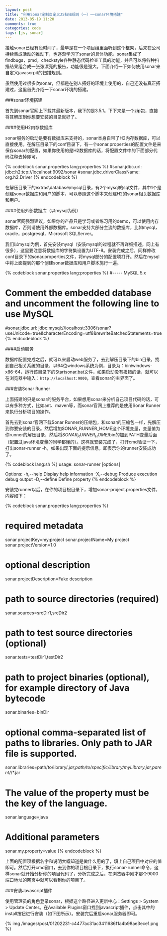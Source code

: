 ```yaml
---
layout: post
title: "利用Sonar定制自定义JS扫描规则（一）——sonar环境搭建"
date: 2013-05-19 11:20
comments: true
categories: code
tags: [js, sonar]
---
```

  
接触sonar已经有段时间了，最早是在一个项目组里面听到这个框架，后来在公司持续集成活动的推动下，也逐渐学习了sonar的具体功能。sonar集成了findbugs，pmd，checkstyle各种静态代码检查工具的功能，并且可以将各种扫描结果组合成一张张漂亮的报告，功能很是强大。下面介绍一下如何使用sonar来自定义javascrpit的扫描规则。  
  
<!--more-->
虽然使用过很多次sonar，但都是在别人搭好的环境上使用的，自己还没有真正搭建过，这里首先介绍一下sonar环境的搭建。

###sonar环境搭建  
  
首先到sonar官网上下载其最新版本，我下的是3.5.1。下下来是一个zip包，直接将其解压到你想要安装的目录就好了。  

####使用H2内存数据库  
  
sonar服务的启动是要有数据库来支持的，sonar本身自带了H2内存数据库，可以直接使用。在解压目录下的conf目录下，有一个sonar.properties的配置文件是来保存sonar的配置，如果你使用的是H2数据库的话，将配置文件中的下面部分代码注释去掉即可。  
  
{% codeblock sonar.properties lang:properties %}
#sonar.jdbc.url:                            jdbc:h2:tcp://localhost:9092/sonar
#sonar.jdbc.driverClassName:                org.h2.Driver
{% endcodeblock %}  
  
在解压目录下的extras\database\mysql目录，有2个mysql的sql文件，其中1个是创建sonar数据库和用户的脚本，可以参照这个脚本来创建H2的sonar相关数据库和用户。  
  
####使用外部数据库（以mysql为例）  
  
sonar官网强烈建议，如果你的产品只是学习或者练习用的demo，可以使用内存数据库，否则请使用外部数据库。sonar支持大部分主流的数据库，比如mysql，oracle，postgresql，Microsoft SQLServer。  
  
我们以mysql为例，首先安装mysql（安装mysql的过程就不再详细描述，网上有很多），这里要注意将数据库的字符集设置为UTF-8。安装完成之后，同样修改conf目录下的sonar.properties文件，将mysql部分的配置项打开。然后在mysql中将上面提到的那个创建sonar数据库和用户脚本施行一遍。  
  
{% codeblock sonar.properties lang:properties %}
#----- MySQL 5.x
# Comment the embedded database and uncomment the following line to use MySQL
#sonar.jdbc.url:                            jdbc:mysql://localhost:3306/sonar?useUnicode=true&characterEncoding=utf8&rewriteBatchedStatements=true
{% endcodeblock %}  
  
####启动服务  

数据库配置完成之后，就可以来启动web服务了，去到解压目录下的bin目录，找到自己相关系统的目录，以64位windows系统为例，目录为：bin\windows-x86-64，运行该目录下的Startsonar.bat文件，如果启动没有报错的话，就可以在浏览器中输入：`http://localhost:9000`，查看sonar的主界面了。  
  
###安装Sonar Runner  

上面搭建的只是sonar的服务平台，如果想用sonar来分析自己项目代码的话，可以有多种方式，比如ant、maven等，而sonar官网上推荐的是使用Sonar Runner来执行分析项目的操作。  
  
首先去到sonar官网下载Sonar Runner的压缩包，和sonar的压缩包一样，先解压到你要安装的目录。然后增加SONAR_RUNNER_HOME这个环境变量，变量值为你runner的解压目录，然后将$SONAR_RUNNER_HOME$/bin的加到PATH变量后面（配置过java环境变量的同学都懂的）。这样就安装完成了，打开cmd验证一下，打出sonar-runner -h，如果出现下面的提示信息，即表示你的runner安装成功了。  
  
{% codeblock lang:sh %}
usage: sonar-runner [options]
 
Options:
 -h,--help             Display help information
 -X,--debug            Produce execution debug output
 -D,--define <arg>     Define property
{% endcodeblock %}  
  
安装完runner以后，在你的项目根目录下，增加sonar-project.properties文件，内容如下：  
  
{% codeblock sonar.properties lang:properties %}
# required metadata
sonar.projectKey=my:project
sonar.projectName=My project
sonar.projectVersion=1.0
 
# optional description
sonar.projectDescription=Fake description
 
# path to source directories (required)
sonar.sources=srcDir1,srcDir2
 
# path to test source directories (optional)
sonar.tests=testDir1,testDir2
 
# path to project binaries (optional), for example directory of Java bytecode
sonar.binaries=binDir
 
# optional comma-separated list of paths to libraries. Only path to JAR file is supported.
sonar.libraries=path/to/library/*.jar,path/to/specific/library/myLibrary.jar,parent/*/*.jar
 
# The value of the property must be the key of the language.
sonar.language=java
 
# Additional parameters
sonar.my.property=value
{% endcodeblock %}  
  
上面的配置项根据名字和说明大概知道是做什么用的了，填上自己项目中对应的值即可。然后打开cmd窗口，去到你的项目根目录下，执行sonar-runner命令，这样sonar就开始分析你的项目代码了，分析完成之后，在浏览器中刚才那个9000端口地址的网页中就可以看到你的项目了。  
  
###安装Javascript插件  
  
使用管理员的角色登录sonar，根据这个路径进入更新中心：Settings > System > Update Center。在Available Plugins窗口找到javascript插件，点击其中的install按钮进行安装（如下图所示）。安装完后重启sonar服务器即可。  
  
{% img /images/post/01202231-c4477ac31ac3411686f1a4b98ae3ece1.png %}  
  

